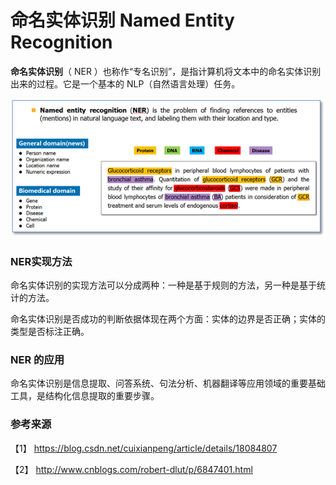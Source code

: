 # 命名实体识别 Named Entity Recognition  

**命名实体识别**（ NER ）也称作“专名识别”，是指计算机将文本中的命名实体识别出来的过程。它是一个基本的 NLP（自然语言处理）任务。

![](命名实体识别.png)

### NER实现方法

命名实体识别的实现方法可以分成两种：一种是基于规则的方法，另一种是基于统计的方法。

命名实体识别是否成功的判断依据体现在两个方面：实体的边界是否正确；实体的类型是否标注正确。

### NER 的应用

命名实体识别是信息提取、问答系统、句法分析、机器翻译等应用领域的重要基础工具，是结构化信息提取的重要步骤。


### 参考来源

【1】  https://blog.csdn.net/cuixianpeng/article/details/18084807

【2】  http://www.cnblogs.com/robert-dlut/p/6847401.html